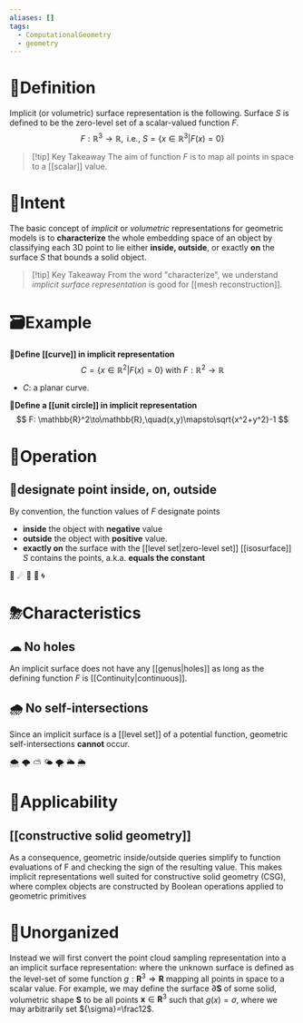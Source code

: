 ```yaml
---
aliases: []
tags:
  - ComputationalGeometry
  - geometry
---
```



# 📝Definition
Implicit (or volumetric) surface representation is the following. Surface $S$ is defined to be the zero-level set of a scalar-valued function $F$.
$$
F:\mathbb{R}^3\to\mathbb{R},\text{ i.e., }S=\{x\in\mathbb{R}^3|F(x)=0\}
$$
> [!tip] Key Takeaway
> The aim of function $F$ is to map all points in space to a [[scalar]] value.

# 🎯Intent
The basic concept of *implicit* or *volumetric* representations for geometric models is to **characterize** the whole embedding space of an object by classifying each 3D point to lie either **inside, outside**, or exactly **on** the surface $S$ that bounds a solid object.

> [!tip] Key Takeaway
> From the word "characterize", we understand *implicit surface representation* is good for [[mesh reconstruction]].

# 🗃Example
**📂Define [[curve]] in implicit representation**
$$
C=\{x\in\mathbb{R}^2|F(x)=0\}\text{ with }F:\mathbb{R}^2\to\mathbb{R}
$$
- $C$: a planar curve.

**📂Define a [[unit circle]] in implicit representation**
$$
F: \mathbb{R}^2\to\mathbb{R},\quad(x,y)\mapsto\sqrt{x^2+y^2}-1
$$

# 💫Operation
## 🌠designate point inside, on, outside
By convention, the function values of $F$ designate points
- **inside** the object with **negative** value
- **outside** the object with **positive** value.
- **exactly on** the surface with the [[level set|zero-level set]] [[isosurface]] $S$ contains the points, a.k.a. **equals the constant**

🔮
☄
🌌
🥏
🌀


# ⛈Characteristics
## ☁ No holes
An implicit surface does not have any [[genus|holes]] as long as the defining function $F$ is [[Continuity|continuous]]. 


## 🌧 No self-intersections
Since an implicit surface is a [[level set]] of a potential function, geometric self-intersections **cannot** occur.

🌨
🌩
⛅
🌤
🌪
🌥
🌦


# 🤳Applicability
## [[constructive solid geometry]]

As a consequence, geometric inside/outside queries simplify to function
evaluations of F and checking the sign of the resulting value. This makes
implicit representations well suited for constructive solid geometry (CSG),
where complex objects are constructed by Boolean operations applied to
geometric primitives


# 🍂Unorganized


Instead we will first convert the point cloud sampling representation into a an implicit surface representation: where the unknown surface is defined as the level-set of some function $g: \mathbf{R}^3 \Rightarrow \mathbf{R}$ mapping all points in space to a scalar value. For example, we may define the surface $\partial \mathbf{S}$ of some solid, volumetric shape $\mathbf{S}$ to be all points $\mathbf{x} \in \mathbf{R}^3$ such that $g(x) = {\sigma}$, where we may arbitrarily set ${\sigma}=\frac12$.